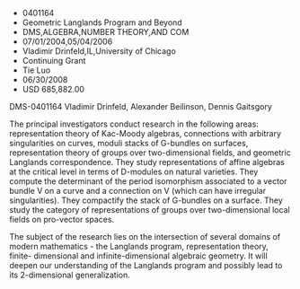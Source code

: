 
* 0401164
* Geometric Langlands Program and Beyond
* DMS,ALGEBRA,NUMBER THEORY,AND COM
* 07/01/2004,05/04/2006
* Vladimir Drinfeld,IL,University of Chicago
* Continuing Grant
* Tie Luo
* 06/30/2008
* USD 685,882.00

DMS-0401164 Vladimir Drinfeld, Alexander Beilinson, Dennis Gaitsgory

The principal investigators conduct research in the following areas:
representation theory of Kac-Moody algebras, connections with arbitrary
singularities on curves, moduli stacks of G-bundles on surfaces, representation
theory of groups over two-dimensional fields, and geometric Langlands
correspondence. They study representations of affine algebras at the critical
level in terms of D-modules on natural varieties. They compute the determinant
of the period isomorphism associated to a vector bundle V on a curve and a
connection on V (which can have irregular singularities). They compactify the
stack of G-bundles on a surface. They study the category of representations of
groups over two-dimensional local fields on pro-vector spaces.

The subject of the research lies on the intersection of several domains of
modern mathematics - the Langlands program, representation theory, finite-
dimensional and infinite-dimensional algebraic geometry. It will deepen our
understanding of the Langlands program and possibly lead to its 2-dimensional
generalization.



